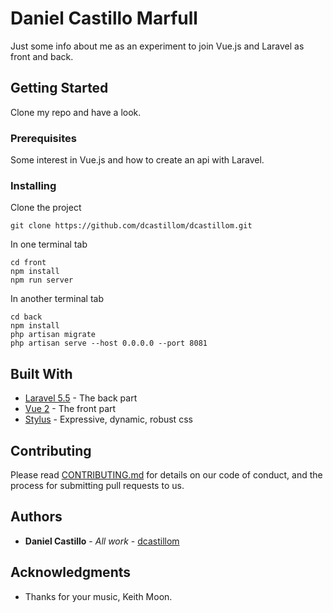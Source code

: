 # Daniel Castillo Marfull

Just some info about me as an experiment to join Vue.js and Laravel as front and back.

## Getting Started

Clone my repo and have a look.

### Prerequisites

Some interest in Vue.js and how to create an api with Laravel.

### Installing

Clone the project

```
git clone https://github.com/dcastillom/dcastillom.git
```

In one terminal tab

```
cd front
npm install
npm run server
```

In another terminal tab

```
cd back 
npm install
php artisan migrate
php artisan serve --host 0.0.0.0 --port 8081
```

## Built With

* [Laravel 5.5](https://laravel.com/docs/5.5/releases) - The back part
* [Vue 2](https://vuejs.org/) - The front part
* [Stylus](http://stylus-lang.com/) - Expressive, dynamic, robust css

## Contributing

Please read [CONTRIBUTING.md](https://gist.github.com/PurpleBooth/b24679402957c63ec426) for details on our code of conduct, and the process for submitting pull requests to us.

## Authors

* **Daniel Castillo** - *All work* - [dcastillom](https://github.com/dcastillom)

## Acknowledgments

* Thanks for your music, Keith Moon.
